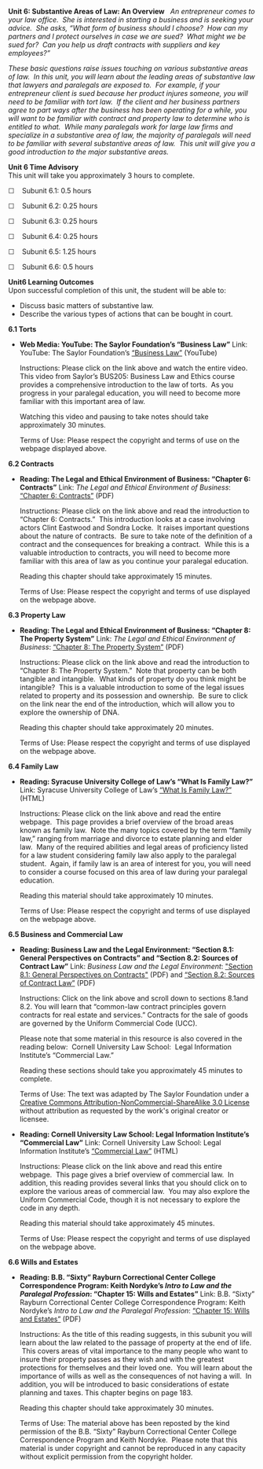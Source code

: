 **Unit 6: Substantive Areas of Law: An Overview** <span id="6"></span> 
*An entrepreneur comes to your law office.  She is interested in
starting a business and is seeking your advice.  She asks, “What form of
business should I choose?  How can my partners and I protect ourselves
in case we are sued?  What might we be sued for?  Can you help us draft
contracts with suppliers and key employees?”*  
  
 *These basic questions raise issues touching on various substantive
areas of law.  In this unit, you will learn about the leading areas of
substantive law that lawyers and paralegals are exposed to.  For
example, if your entrepreneur client is sued because her product injures
someone, you will need to be familiar with tort law.  If the client and
her business partners agree to part ways after the business has been
operating for a while, you will want to be familiar with contract and
property law to determine who is entitled to what.  While many
paralegals work for large law firms and specialize in a substantive area
of law, the majority of paralegals will need to be familiar with several
substantive areas of law.  This unit will give you a good introduction
to the major substantive areas.*

**Unit 6 Time Advisory**  
This unit will take you approximately 3 hours to complete.  
  
 ☐    Subunit 6.1: 0.5 hours  
  
 ☐    Subunit 6.2: 0.25 hours  
  
 ☐    Subunit 6.3: 0.25 hours  
  
 ☐    Subunit 6.4: 0.25 hours  
  
 ☐    Subunit 6.5: 1.25 hours  
  
 ☐    Subunit 6.6: 0.5 hours

**Unit6 Learning Outcomes**  
Upon successful completion of this unit, the student will be able to:
-   Discuss basic matters of substantive law.
-   Describe the various types of actions that can be bought in court.

**6.1 Torts** <span id="6.1"></span> 
-   **Web Media: YouTube: The Saylor Foundation’s “Business Law”**
    Link: YouTube: The Saylor Foundation’s [“Business
    Law”](http://www.youtube.com/watch?v=_KHIWhwj5as) (YouTube)  
      
     Instructions: Please click on the link above and watch the entire
    video.  This video from Saylor’s BUS205: Business Law and Ethics
    course provides a comprehensive introduction to the law of torts. 
    As you progress in your paralegal education, you will need to become
    more familiar with this important area of law.  
      
     Watching this video and pausing to take notes should take
    approximately 30 minutes.  
      
     Terms of Use: Please respect the copyright and terms of use on the
    webpage displayed above.

**6.2 Contracts** <span id="6.2"></span> 
-   **Reading: The Legal and Ethical Environment of Business: “Chapter
    6: Contracts”**
    Link: *The Legal and Ethical Environment of Business*: [“Chapter 6:
    Contracts”](https://resources.saylor.org/archived/wp-content/uploads/2012/10/PRDV301-6.2.pdf)
    (PDF)  
      
     Instructions: Please click on the link above and read the
    introduction to “Chapter 6: Contracts.”  This introduction looks at
    a case involving actors Clint Eastwood and Sondra Locke.  It raises
    important questions about the nature of contracts.  Be sure to take
    note of the definition of a contract and the consequences for
    breaking a contract.  While this is a valuable introduction to
    contracts, you will need to become more familiar with this area of
    law as you continue your paralegal education.  
      
     Reading this chapter should take approximately 15 minutes.  
      
     Terms of Use: Please respect the copyright and terms of use
    displayed on the webpage above.

**6.3 Property Law** <span id="6.3"></span> 
-   **Reading: The Legal and Ethical Environment of Business: “Chapter
    8: The Property System”**
    Link: *The Legal and Ethical Environment of Business*: [“Chapter 8:
    The Property
    System”](https://resources.saylor.org/archived/wp-content/uploads/2012/10/PRDV301-6.3.pdf)
    (PDF)  
      
     Instructions: Please click on the link above and read the
    introduction to “Chapter 8: The Property System.”  Note that
    property can be both tangible and intangible.  What kinds of
    property do you think might be intangible?  This is a valuable
    introduction to some of the legal issues related to property and its
    possession and ownership.  Be sure to click on the link near the end
    of the introduction, which will allow you to explore the ownership
    of DNA.  
      
     Reading this chapter should take approximately 20 minutes.  
      
     Terms of Use: Please respect the copyright and terms of use
    displayed on the webpage above.

**6.4 Family Law** <span id="6.4"></span> 
-   **Reading: Syracuse University College of Law’s “What Is Family
    Law?”**
    Link: Syracuse University College of Law’s [“What Is Family
    Law?”](http://www.law.syr.edu/academics/center-and-institutes/family-law-and-social-policy/careers-in-family-law/what-is-family-law.aspx)
    (HTML)  
      
     Instructions: Please click on the link above and read the entire
    webpage.  This page provides a brief overview of the broad areas
    known as family law.  Note the many topics covered by the term
    “family law,” ranging from marriage and divorce to estate planning
    and elder law.  Many of the required abilities and legal areas of
    proficiency listed for a law student considering family law also
    apply to the paralegal student.  Again, if family law is an area of
    interest for you, you will need to consider a course focused on this
    area of law during your paralegal education.  
      
     Reading this material should take approximately 10 minutes.  
      
     Terms of Use: Please respect the copyright and terms of use
    displayed on the webpage above.

**6.5 Business and Commercial Law** <span id="6.5"></span> 
-   **Reading: Business Law and the Legal Environment: “Section 8.1:
    General Perspectives on Contracts” and “Section 8.2: Sources of
    Contract Law”**
    Link: *Business Law and the Legal Environment*: ["Section 8.1:
    General Perspectives on
    Contracts"](https://resources.saylor.org/archived/textbooks/Business%20Law%20and%20the%20Legal%20Environment.pdf)
    (PDF) and [“Section 8.2: Sources of Contract
    Law”](https://resources.saylor.org/archived/textbooks/Business%20Law%20and%20the%20Legal%20Environment.pdf)
    (PDF)  
      
     Instructions: Click on the link above and scroll down to sections
    8.1and 8.2. You will learn that “common-law contract principles
    govern contracts for real estate and services.” Contracts for the
    sale of goods are governed by the Uniform Commercial Code (UCC).  
      
     Please note that some material in this resource is also covered in
    the reading below:  Cornell University Law School:  Legal
    Information Institute’s “Commercial Law.”  
      
     Reading these sections should take you approximately 45 minutes to
    complete.  
      
     Terms of Use: The text was adapted by The Saylor Foundation under a
    [Creative Commons Attribution-NonCommercial-ShareAlike 3.0
    License](http://creativecommons.org/licenses/by-nc-sa/3.0/) without
    attribution as requested by the work's original creator or licensee.

-   **Reading: Cornell University Law School: Legal Information
    Institute’s “Commercial Law”**
    Link: Cornell University Law School: Legal Information Institute’s
    [“Commercial Law”](http://www.law.cornell.edu/wex/Commercial_law)
    (HTML)  
      
     Instructions: Please click on the link above and read this entire
    webpage.  This page gives a brief overview of commercial law.  In
    addition, this reading provides several links that you should click
    on to explore the various areas of commercial law.  You may also
    explore the Uniform Commercial Code, though it is not necessary to
    explore the code in any depth.  
      
     Reading this material should take approximately 45 minutes.  
      
     Terms of Use: Please respect the copyright and terms of use
    displayed on the webpage above.

**6.6 Wills and Estates** <span id="6.6"></span> 
-   **Reading: B.B. “Sixty” Rayburn Correctional Center College
    Correspondence Program: Keith Nordyke’s *Intro to Law and the
    Paralegal Profession*: “Chapter 15: Wills and Estates”**
    Link: B.B. “Sixty” Rayburn Correctional Center College
    Correspondence Program: Keith Nordyke’s *Intro to Law and the
    Paralegal Profession*: [“Chapter 15: Wills and
    Estates”](https://resources.saylor.org/archived/wp-content/uploads/2013/02/PRDV301-IntroToLawandtheParalegalProfession.pdf)
    (PDF)  
      
     Instructions: As the title of this reading suggests, in this
    subunit you will learn about the law related to the passage of
    property at the end of life.  This covers areas of vital importance
    to the many people who want to insure their property passes as they
    wish and with the greatest protections for themselves and their
    loved one.  You will learn about the importance of wills as well as
    the consequences of not having a will.  In addition, you will be
    introduced to basic considerations of estate planning and taxes.
    This chapter begins on page 183.  
      
     Reading this chapter should take approximately 30 minutes.  
      
     Terms of Use: The material above has been reposted by the kind
    permission of the B.B. “Sixty” Rayburn Correctional Center College
    Correspondence Program and Keith Nordyke.  Please note that this
    material is under copyright and cannot be reproduced in any capacity
    without explicit permission from the copyright holder.


